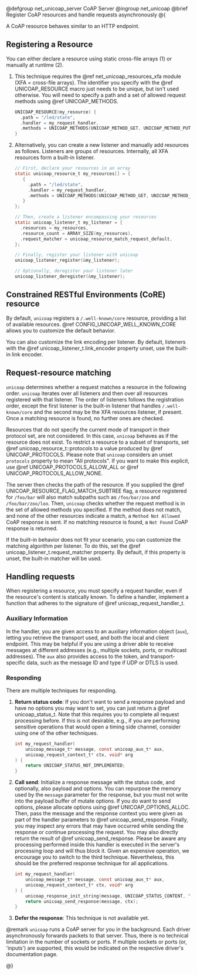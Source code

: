 @defgroup net_unicoap_server CoAP Server
@ingroup  net_unicoap
@brief    Register CoAP resources and handle requests asynchronously
@{

A CoAP resource behaves similar to an HTTP endpoint.

## Registering a Resource

You can either declare a resource using static cross-file arrays (1) or manually at runtime (2).

1. This technique requires the @ref net_unicoap_resources_xfa module (XFA = cross-file arrays).
   The identifier you specify with the @ref UNICOAP_RESOURCE macro just needs to be unique,
   but isn't used otherwise. You will need to specify a path and a set of allowed request methods
   using @ref UNICOAP_METHODS.

   ```c
   UNICOAP_RESOURCE(my_resource) {
     .path = "/led/state",
     .handler = my_request_handler,
     .methods = UNICOAP_METHODS(UNICOAP_METHOD_GET, UNICOAP_METHOD_PUT)
   }
   ```

2. Alternatively, you can create a new listener and manually add resources as follows.
   Listeners are groups of resources. Internally, all XFA resources form a built-in listener.

   ```c
   // First, declare your resources in an array
   static unicoap_resource_t my_resources[] = {
      {
        .path = "/led/state",
        .handler = my_request_handler,
        .methods = UNICOAP_METHODS(UNICOAP_METHOD_GET, UNICOAP_METHOD_PUT)
      }
   };

   // Then, create a listener encompassing your resources
   static unicoap_listener_t my_listener = {
     .resources = my_resources,
     .resource_count = ARRAY_SIZE(my_resources),
     .request_matcher = unicoap_resource_match_request_default,
   };

   // Finally, register your listener with unicoap
   unicoap_listener_register(&my_listener);

   // Optionally, deregister your listener later
   unicoap_listener_deregister(&my_listener);
   ```

## Constrained RESTful Environments (CoRE) resource

By default, `unicoap` registers a `/.well-known/core` resource, providing a list of available
resources. @ref CONFIG_UNICOAP_WELL_KNOWN_CORE allows you to customize the default behavior.

You can also customize the link encoding per listener. By default, listeners with the
@ref unicoap_listener_t.link_encoder property unset, use the built-in link encoder.

## Request-resource matching

`unicoap` determines whether a request matches a resource in the following order. `unicoap` iterates
over all listeners and then over all resources registered with that listener. The order of listeners
follows the registration order, except the first listener is the built-in listener that handles
`/.well-known/core` and the second may be the XFA resources listener, if present. Once a matching
resource is found, no further ones are checked.

Resources that do not specify the current mode of transport in their protocol set, are not
considered. In this case, `unicoap` behaves as if the resource does not exist. To restrict a
resource to a subset of transports, set @ref unicoap_resource_t::protocols to a value produced
by @ref UNICOAP_PROTOCOLS. Please note that `unicoap` considers an unset `protocols` property
to mean "All protocols". If you want to make this explicit, use @ref UNICOAP_PROTOCOLS_ALLOW_ALL or
@ref UNICOAP_PROTOCOLS_ALLOW_NONE.

The server then checks the path of the resource. If you supplied the
@ref UNICOAP_RESOURCE_FLAG_MATCH_SUBTREE flag, a resource registered for `/foo/bar` will also match
subpaths such as `/foo/bar/zoo` and `/foo/bar/zoo/loo`. Then, `unicoap` checks whether the request
method is in the set of allowed methods you specified. If the method does not match, and none of the
other resources indicate a match, a `Method Not Allowed` CoAP response is sent.
If no matching resource is found, a `Not Found` CoAP response is returned.

If the built-in
behavior does not fit your scenario, you can customize the matching algorithm per listener.
To do this, set the @ref unicoap_listener_t.request_matcher property. By default, if this property
is unset, the built-in matcher will be used.

## Handling requests

When registering a resource, you must specify a request handler, even if the resource's content
is statically known. To define a handler, implement a function that adheres to the signature of
@ref unicoap_request_handler_t.

### Auxiliary Information

In the handler, you are given access to an auxiliary information
object (`aux`), letting you retrieve the transport used, and both the local and client endpoint.
This may be helpful if you are using a driver able to receive messages at different addresses
(e.g., multiple sockets, ports, or multicast addresses). The `aux` also provides access to the
token, and transport-specific data, such as the message ID and type if UDP or DTLS is used.

### Responding

There are multiple techniques for responding.

1. **Return status code**: If you don't want to send a response payload and have no
   options you may want to set, you can just return a @ref unicoap_status_t. Note that this requires
   you to complete all request processing before. If this is not desirable, e.g., if you are
   performing sensitive operations that would open a timing side channel, consider using one of the
   other techniques.

   ```c
   int my_request_handler(
       unicoap_message_t* message, const unicoap_aux_t* aux,
       unicoap_request_context_t* ctx, void* arg
   ) {
       return UNICOAP_STATUS_NOT_IMPLEMENTED;
   }
   ```

2. **Call send**: Initialize a response message with the status code, and
  optionally, also payload and options. You can repurpose the memory used by the `message`
  parameter for the response, but you must not write into the payload buffer of mutate options.
  If you do want to send options, please allocate options using @ref UNICOAP_OPTIONS_ALLOC.
  Then, pass the message and the response context you were
  given as part of the handler parameters to @ref unicoap_send_response. Finally, you may inspect
  any errors that may have occurred while sending the response or continue processing the request.
  You may also directly return the result of @ref unicoap_send_response.
  Please be aware any processing performed inside this handler is executed in the server's
  processing loop and will thus block it. Given an expensive operation, we encourage you to switch
  to the third technique. Nevertheless, this should be the preferred response technique for all
  applications.

   ```c
   int my_request_handler(
       unicoap_message_t* message, const unicoap_aux_t* aux,
       unicoap_request_context_t* ctx, void* arg
   ) {
       unicoap_response_init_string(message, UNICOAP_STATUS_CONTENT, "Hello, World!");
       return unicoap_send_response(message, ctx);
   }
   ```

3. **Defer the response**: This technique is not available yet.



@remark
`unicoap` runs a CoAP server for you in the background. Each driver asynchronously forwards packets
to that server. Thus, there is no technical limitation in the number of sockets or ports. If
multiple sockets or ports (or, 'inputs') are supported, this would be indicated on the respective
driver's documentation page.


@}
